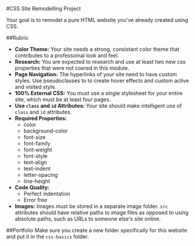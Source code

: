 #CSS Site Remodelling Project

Your goal is to remodel a pure HTML website you've already created using CSS.

##Rubric

* **Color Theme:** Your site needs a strong, consistant color theme that contributes to a professoinal look and feel.
* **Research:** You are expected to research and use at least two new css properties that were not coered in this module.
* **Page Navigation:** The hyperlinks of your site need to have custom styles. Use pseudoclasses to to create hover effects and custom active and visited style.
* **100% External CSS:** You must use a single stylesheet for your entire site, which must be at least four pages.
* **Use `class` and `id` Attributes:** Your site should make intelligent use of `class` and `id` attributes.
* **Required Properties:**
  * color
  * background-color
  * font-size
  * font-family
  * font-weight
  * font-style
  * text-align
  * text-indent
  * letter-spacing
  * line-height
* **Code Quality:**
  * Perfect indentation
  * Error free
* **Images:** Images must be stored in a separate image folder. `src` attributes should have relative paths to image files as opposed to using absolute paths, such as URLs to someone else's site online.

##Portfolio
Make sure you create a new folder specifically for this website and put it in the `css-basics` folder.
